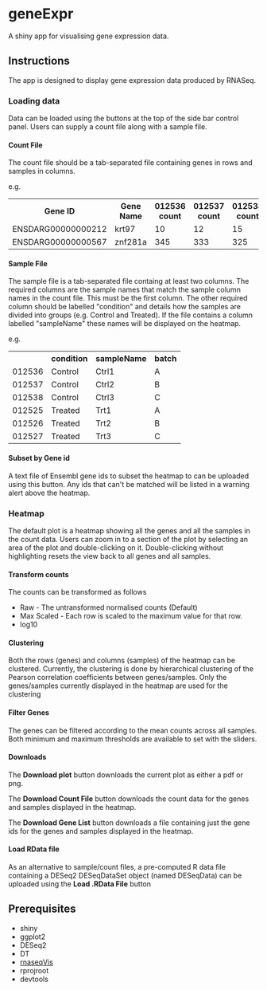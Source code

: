# geneExpr

A shiny app for visualising gene expression data.

## Instructions

The app is designed to display gene expression data produced by RNASeq.

### Loading data

Data can be loaded using the buttons at the top of the side bar control panel. Users can supply a count file along with a sample file.

#### Count File
The count file should be a tab-separated file containing genes in rows and samples in columns.

e.g.
<table>
  <tr>
    <th>Gene ID</th>
    <th>Gene Name</th>
    <th>012536 count</th>
    <th>012537 count</th>
    <th>012538 count</th>
    <th>012525 count</th>
    <th>012526 count</th>
    <th>012527 count</th>
  </tr>
  <tr>
    <td>ENSDARG00000000212</td>
    <td>krt97</td>
    <td>10</td>
    <td>12</td>
    <td>15</td>
    <td>35</td>
    <td>42</td>
    <td>23</td>
  </tr>
  <tr>
    <td>ENSDARG00000000567</td>
    <td>znf281a</td>
    <td>345</td>
    <td>333</td>
    <td>325</td>
    <td>357</td>
    <td>365</td>
    <td>354</td>
  </tr>
</table>

#### Sample File

The sample file is a tab-separated file containg at least two columns. The required columns are the sample names that match the sample column names in the count file. This must be the first column. The other required column should be labelled "condition" and details how the samples are divided into groups (e.g. Control and Treated). If the file contains a column labelled "sampleName" these names will be displayed on the heatmap.

e.g.
<table>
  <tr>
    <th></th>
    <th>condition</th>
    <th>sampleName</th>
    <th>batch</th>
  </tr>
  <tr>
    <td>012536</td>
    <td>Control</td>
    <td>Ctrl1</td>
    <td>A</td>
  </tr>
  <tr>
    <td>012537</td>
    <td>Control</td>
    <td>Ctrl2</td>
    <td>B</td>
  </tr>
  <tr>
    <td>012538</td>
    <td>Control</td>
    <td>Ctrl3</td>
    <td>C</td>
  </tr>
  <tr>
    <td>012525</td>
    <td>Treated</td>
    <td>Trt1</td>
    <td>A</td>
  </tr>
  <tr>
    <td>012526</td>
    <td>Treated</td>
    <td>Trt2</td>
    <td>B</td>
  </tr>
  <tr>
    <td>012527</td>
    <td>Treated</td>
    <td>Trt3</td>
    <td>C</td>
  </tr>
</table>

#### Subset by Gene id

A text file of Ensembl gene ids to subset the heatmap to can be uploaded using this button. Any ids that can't be matched will be listed in a warning alert above the heatmap.

### Heatmap

The default plot is a heatmap showing all the genes and all the samples in the count data. Users can zoom in to a section of the plot by selecting an area of the plot and double-clicking on it. Double-clicking without highlighting resets the view back to all genes and all samples.

#### Transform counts

The counts can be transformed as follows

* Raw - The untransformed normalised counts (Default)
* Max Scaled - Each row is scaled to the maximum value for that row.
* log10

#### Clustering

Both the rows (genes) and columns (samples) of the heatmap can be clustered. Currently, the clustering is done by hierarchical clustering of the Pearson correlation coefficients between genes/samples. Only the genes/samples currently displayed in the heatmap are used for the clustering

#### Filter Genes

The genes can be filtered according to the mean counts across all samples. Both minimum and maximum thresholds are available to set with the sliders.

#### Downloads

The **Download plot** button downloads the current plot as either a pdf or png.

The **Download Count File** button downloads the count data for the genes and samples displayed in the heatmap.

The **Download Gene List** button downloads a file containing just the gene ids for the genes and samples displayed in the heatmap.

#### Load RData file

As an alternative to sample/count files, a pre-computed R data file containing a DESeq2 DESeqDataSet object (named DESeqData) can be uploaded using the **Load .RData File** button 


## Prerequisites

* shiny
* ggplot2
* DESeq2
* DT
* [rnaseqVis](https://github.com/richysix/rnaseqVis)
* rprojroot
* devtools
